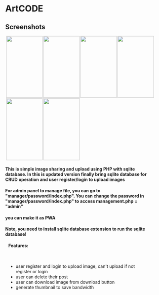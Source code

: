 <div style="margin-right: 10px; margin-left: 10px;">
<h1>ArtCODE</h1>

<h2>Screenshots</h2>
<div style="display: grid; grid-template-columns: repeat(auto-fit, minmax(100px, 1fr)); grid-gap: 2px; justify-content: center; margin-right: 3px; margin-left: 3px;">
<img style="width: 100%; height: auto; object-fit: cover; height: 200px;" src="https://raw.githubusercontent.com/BurgerIsReal01/ArtCODE-with-SQLite-Database/main/example/chrome_screenshot_1676693022846.png">
<img style="width: 100%; height: auto; object-fit: cover; height: 200px;" src="https://raw.githubusercontent.com/BurgerIsReal01/ArtCODE-with-SQLite-Database/main/example/chrome_screenshot_1676693038531.png">
<img style="width: 100%; height: auto; object-fit: cover; height: 200px;" src="https://raw.githubusercontent.com/BurgerIsReal01/ArtCODE-with-SQLite-Database/main/example/chrome_screenshot_1676693062565.png">
<img style="width: 100%; height: auto; object-fit: cover; height: 200px;" src="https://raw.githubusercontent.com/BurgerIsReal01/ArtCODE-with-SQLite-Database/main/example/chrome_screenshot_1676693077592.png">
<img style="width: 100%; height: auto; object-fit: cover; height: 200px;" src="https://raw.githubusercontent.com/BurgerIsReal01/ArtCODE-with-SQLite-Database/main/example/chrome_screenshot_1676693091923.png">
<img style="width: 100%; height: auto; object-fit: cover; height: 200px;" src="https://raw.githubusercontent.com/BurgerIsReal01/ArtCODE-with-SQLite-Database/main/example/chrome_screenshot_1676693113004.png">
</div>

<h4>This is simple image sharing and upload using PHP with sqlite database. In this is updated version finally bring sqlite database for CRUD operation and user register/login to upload images</h4>

<h4>For admin panel to manage file, you can go to "manager/password/index.php". You can change the password in "manager/password/index.php" to access management.php = "admin"</h4>

<h4>you can make it as PWA</h4>

<h4 style="font-weight: bold;">Note, you need to install sqlite database extension to run the sqlite database!</h4>

<div style="margin-right: 10px; margin-left: 10px;">
<h4>Features:</h4>
<br>
<ul>
<li>user register and login to upload image, can't upload if not register or login</li>
<li>user can delete their post</li>
<li>user can download image from download button</li>
<li>generate thumbnail to save bandwidth</li>
</ul>
</div>
</div>
